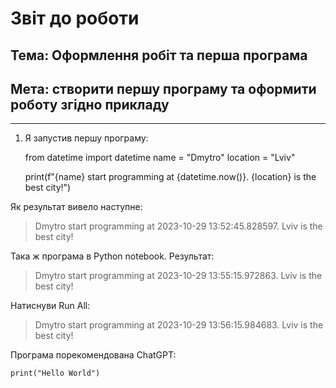 # Звіт до роботи

## Тема: Оформлення робіт та перша програма

## Мета: створити першу програму та оформити роботу згідно прикладу

---

1. Я запустив першу програму:

   from datetime import datetime
   name = "Dmytro"
   location = "Lviv"

   print(f"{name} start programming at {datetime.now()}. {location} is the best city!")

Як результат вивело наступне:

> Dmytro start programming at 2023-10-29 13:52:45.828597. Lviv is the best city!

Така ж програма в Python notebook. Результат:

> Dmytro start programming at 2023-10-29 13:55:15.972863. Lviv is the best city!

Натиснуви Run All:

> Dmytro start programming at 2023-10-29 13:56:15.984683. Lviv is the best city!

Програма порекомендована ChatGPT:

    print("Hello World")
